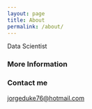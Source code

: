 ```yaml
---
layout: page
title: About
permalink: /about/
---
```


Data Scientist

### More Information



### Contact me

[jorgeduke76@hotmail.com](mailto:jorgeduke76@hotmail.com)